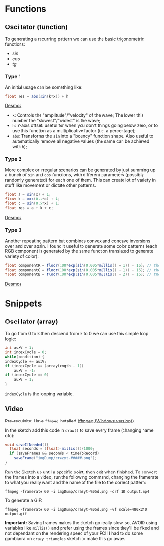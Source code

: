 # Functions

## Oscillator (function)

To generating a recurring pattern we can use the basic trigonometric functions:
- $sin$
- $cos$
- $tg$

### Type 1

An initial usage can be something like:

```java
float res = abs(sin(k*x)) + h
```
[Desmos](https://www.desmos.com/calculator/a9dokhqj2i)

- `k`: Controls the "amplitude"/"velocity" of the wave; The lower this number the "slowest"/"widest" is the wave;
- `h`: Y-axis offset: useful for when you don't things going below zero, or to use this function as a multiplicative factor (i.e. a percentage);
- `abs`: Transforms the `sin` into a "bouncy" function shape. Also useful to automatically remove all negative values (the same can be achieved with `h`);

### Type 2

More complex or irregular scenarios can be generated by just summing up a bunch of `sin` and `cos` functions, with different parameters (possibly randomly generated) for each one of them. This can create lot of variety in stuff like movement or dictate other patterns.

```java
float a = sin(x) + 1;
float b = cos(0.1*x) + 1;
float c = sin(0.5*x) + 1;
float res = a + b + c;
```
[Desmos](https://www.desmos.com/calculator/a9dokhqj2i)

### Type 3

Another repeating pattern but combines convex and concave inversions over and over again. I found it useful to generate some color patterns (each RGB component is generated by the same function translated to generate variety of color):

```java
float componentR = floor(100*exp(sin(0.005*millis() + 1)) - 16); // the 100 an -16 adjustments are done to scale to 255
float componentG = floor(100*exp(sin(0.005*millis() - 1)) - 16); // the 0.005 controls the frequency
float componentB = floor(100*exp(sin(0.005*millis() + 2)) - 16); // the +2 is the x-axis translation
```
[Desmos](https://www.desmos.com/calculator/6otsu0c3fs)

# Snippets


## Oscillator (array)

To go from 0 to k then descend from k to 0 we can use this simple loop logic:

```java
int auxV = 1;
int indexCycle = 0;
while(condition) {
indexCycle += auxV;
if (indexCycle == (arrayLength - 1))
    auxV = -1;
if (indexCycle == 0)
    auxV = 1;
}
```

`indexCycle` is the looping variable.


## Video

Pre-requisite: Have `ffmpeg` installed ([ffmpeg (Windows version)](https://www.wikihow.com/Install-FFmpeg-on-Windows)).

In the sketch add this code in `draw()` to save every frame (changing name ofc):

```java
void saveIfNeeded(){ 
  float seconds = (float)(millis())/1000;
  if (saveFrames && seconds < timeToRecord)
    saveFrame("imgDump/crazyt-#####.png");
}
```

Run the Sketch up until a specific point, then exit when finished.
To convert the frames into a video, run the following command, changing the framerate to what you really want and the name of the file to the correct pattern:

```
ffmpeg -framerate 60 -i imgDump/crazyt-%05d.png -crf 18 output.mp4
```

To generate a GIF: 
```
ffmpeg -framerate 60 -i imgDump/crazyt-%05d.png -vf scale=480x240 output.gif
```

**Important:** Saving frames makes the sketch go really slow, so, AVOID using variables like `millis()` and prefer using the frames since they'll be fixed and not dependant on the rendering speed of your PC!! I had to do some gambiarra on `crazy_triangles` sketch to make this go away.